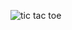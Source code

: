 ![tic tac toe](https://github.com/Sagar9955/tic-tac-toe/assets/131507703/207e3c9b-3348-45b4-b022-8bc5909e1684)
